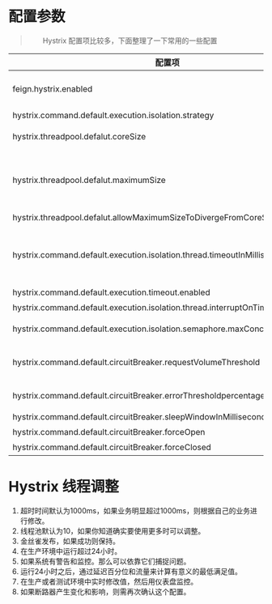 # 配置参数

> 　　Hystrix 配置项比较多，下面整理了一下常用的一些配置

| 配置项 | 默认值 | 推荐值 | 说明 |
| --- | --- | --- | --- |
| feign.hystrix.enabled | 高版本中：false | true | 是否开启 Hystrix 对 Feign 的支持 |
| hystrix.command.default.execution.isolation.strategy | THREAD | THREAD | 隔离策略 |
| hystrix.threadpool.defalut.coreSize | 10 | 10 | 当使用线程隔离策略时，线程池的核心大小 |
| hystrix.threadpool.defalut.maximumSize | 10 | 10 | 当 Hystrix 隔离策略为线程池隔离模式时，最大线程池大小的配置，在 `1.5.9` 版本中还需要配置 `allowMaximumSizeToDivergeFromCoreSize` 为 true |
| hystrix.threadpool.defalut.allowMaximumSizeToDivergeFromCoreSize | false | true | 此属性语序配置的 maximumSize 生效 |
| hystrix.command.default.execution.isolation.thread.timeoutInMilliseconds | 1000 | 15000（比 Ribbon 超时时间长） | 超时时间 |
| hystrix.command.default.execution.timeout.enabled | true | true | 是否开启熔断器超时时间 |
| hystrix.command.default.execution.isolation.thread.interruptOnTimeout | true | true | 超时时是否立马中断 |
| hystrix.command.default.execution.isolation.semaphore.maxConcurrentRequests | 10 | 10 | 信号量请求数，当设置为信号量隔离策略时，设置最大允许的请求数 |
| hystrix.command.default.circuitBreaker.requestVolumeThreshold | 20 | 20 | 当在配置时间窗口内达到此数量的失败后，进行断路。默认：20个，在指定时间内达到20错误了，就开始断路 |
| hystrix.command.default.circuitBreaker.errorThresholdpercentage | 50 | 50 | 错误率，在指定时间内错误率达到50%了，就开始断路 |
| hystrix.command.default.circuitBreaker.sleepWindowInMilliseconds | 5000 | 5000 | 紧接上两项配置，断路的时间 |
| hystrix.command.default.circuitBreaker.forceOpen | false | false | 强制打开断路器 |
| hystrix.command.default.circuitBreaker.forceClosed | false | false | 强制关闭断路器 |

# Hystrix 线程调整

1. 超时时间默认为1000ms，如果业务明显超过1000ms，则根据自己的业务进行修改。
2. 线程池默认为10，如果你知道确实要使用更多时可以调整。
3. 金丝雀发布，如果成功则保持。
4. 在生产环境中运行超过24小时。
5. 如果系统有警告和监控。那么可以依靠它们捕捉问题。
6. 运行24小时之后，通过延迟百分位和流量来计算有意义的最低满足值。
7. 在生产或者测试环境中实时修改值，然后用仪表盘监控。
8. 如果断路器产生变化和影响，则需再次确认这个配置。

